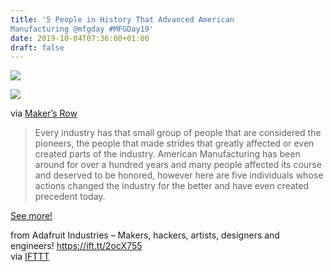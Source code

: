 ```yaml
---
title: '5 People in History That Advanced American
Manufacturing @mfgday #MFGDay19'
date: 2019-10-04T07:36:00+01:00
draft: false
---
```


![](https://cdn-blog.adafruit.com/uploads/2019/09/Ipreview-lightbox-adafruit_manufacturing_day_2019_blog.jpg)

![](https://cdn-blog.adafruit.com/uploads/2019/09/20150223211551-1-600x344.jpg)

via [Maker’s Row](https://makersrow.com/blog/2016/02/6-american-manufacturing-history-facts-that-affected-the-industry-today/#)

> Every industry has that small group of people that are considered the pioneers, the people that made strides that greatly affected or even created parts of the industry. American Manufacturing has been around for over a hundred years and many people affected its course and deserved to be honored, however here are five individuals whose actions changed the industry for the better and have even created precedent today.

[See more!](https://makersrow.com/blog/2016/02/6-american-manufacturing-history-facts-that-affected-the-industry-today/#)

  
  
from Adafruit Industries – Makers, hackers, artists, designers and engineers! https://ift.tt/2ocX755  
via [IFTTT](https://ifttt.com/?ref=da&site=blogger)